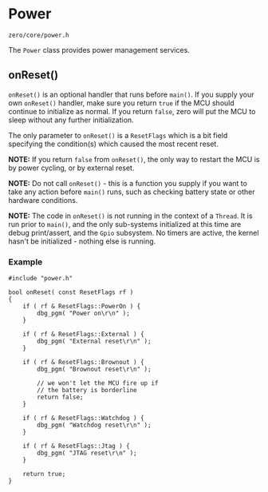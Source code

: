 # Power
```zero/core/power.h```

The ```Power``` class provides power management services.


## onReset()
```onReset()``` is an optional handler that runs before ```main()```. If you supply your own ```onReset()``` handler, make sure you return ```true``` if the MCU should continue to initialize as normal. If you return ```false```, zero will put the MCU to sleep without any further initialization.

The only parameter to ```onReset()``` is a ```ResetFlags``` which is a bit field specifying the condition(s) which caused the most recent reset.

**NOTE:** If you return ```false``` from ```onReset()```, the only way to restart the MCU is by power cycling, or by external reset.

**NOTE:** Do not call ```onReset()``` - this is a function you supply if you want to take any action before ```main()``` runs, such as checking battery state or other hardware conditions.

**NOTE:** The code in ```onReset()``` is not running in the context of a ```Thread```. It is run prior to ```main()```, and the only sub-systems initialized at this time are debug print/assert, and the ```Gpio``` subsystem. No timers are active, the kernel hasn't be initialized - nothing else is running.

### Example
```
#include "power.h"

bool onReset( const ResetFlags rf )
{
    if ( rf & ResetFlags::PowerOn ) {
        dbg_pgm( "Power on\r\n" );
    }

    if ( rf & ResetFlags::External ) {
        dbg_pgm( "External reset\r\n" );
    }

    if ( rf & ResetFlags::Brownout ) {
        dbg_pgm( "Brownout reset\r\n" );

        // we won't let the MCU fire up if
        // the battery is borderline
        return false;
    }

    if ( rf & ResetFlags::Watchdog ) {
        dbg_pgm( "Watchdog reset\r\n" );
    }

    if ( rf & ResetFlags::Jtag ) {
        dbg_pgm( "JTAG reset\r\n" );
    }

    return true;
}
```
